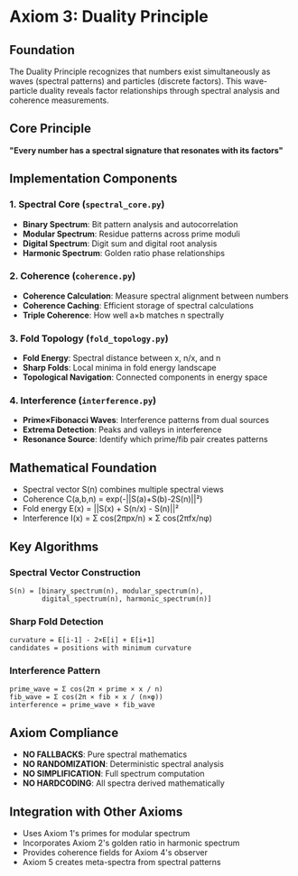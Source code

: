 # Axiom 3: Duality Principle

## Foundation
The Duality Principle recognizes that numbers exist simultaneously as waves (spectral patterns) and particles (discrete factors). This wave-particle duality reveals factor relationships through spectral analysis and coherence measurements.

## Core Principle
**"Every number has a spectral signature that resonates with its factors"**

## Implementation Components

### 1. Spectral Core (`spectral_core.py`)
- **Binary Spectrum**: Bit pattern analysis and autocorrelation
- **Modular Spectrum**: Residue patterns across prime moduli
- **Digital Spectrum**: Digit sum and digital root analysis
- **Harmonic Spectrum**: Golden ratio phase relationships

### 2. Coherence (`coherence.py`)
- **Coherence Calculation**: Measure spectral alignment between numbers
- **Coherence Caching**: Efficient storage of spectral calculations
- **Triple Coherence**: How well a×b matches n spectrally

### 3. Fold Topology (`fold_topology.py`)
- **Fold Energy**: Spectral distance between x, n/x, and n
- **Sharp Folds**: Local minima in fold energy landscape
- **Topological Navigation**: Connected components in energy space

### 4. Interference (`interference.py`)
- **Prime×Fibonacci Waves**: Interference patterns from dual sources
- **Extrema Detection**: Peaks and valleys in interference
- **Resonance Source**: Identify which prime/fib pair creates patterns

## Mathematical Foundation
- Spectral vector S(n) combines multiple spectral views
- Coherence C(a,b,n) = exp(-||S(a)+S(b)-2S(n)||²)
- Fold energy E(x) = ||S(x) + S(n/x) - S(n)||²
- Interference I(x) = Σ cos(2πpx/n) × Σ cos(2πfx/nφ)

## Key Algorithms

### Spectral Vector Construction
```
S(n) = [binary_spectrum(n), modular_spectrum(n), 
        digital_spectrum(n), harmonic_spectrum(n)]
```

### Sharp Fold Detection
```
curvature = E[i-1] - 2×E[i] + E[i+1]
candidates = positions with minimum curvature
```

### Interference Pattern
```
prime_wave = Σ cos(2π × prime × x / n)
fib_wave = Σ cos(2π × fib × x / (n×φ))
interference = prime_wave × fib_wave
```

## Axiom Compliance
- **NO FALLBACKS**: Pure spectral mathematics
- **NO RANDOMIZATION**: Deterministic spectral analysis
- **NO SIMPLIFICATION**: Full spectrum computation
- **NO HARDCODING**: All spectra derived mathematically

## Integration with Other Axioms
- Uses Axiom 1's primes for modular spectrum
- Incorporates Axiom 2's golden ratio in harmonic spectrum
- Provides coherence fields for Axiom 4's observer
- Axiom 5 creates meta-spectra from spectral patterns
